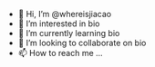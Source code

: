 - 👋 Hi, I’m @whereisjiacao
- 👀 I’m interested in bio
- 🌱 I’m currently learning bio
- 💞️ I’m looking to collaborate on bio
- 📫 How to reach me ...

<!---
whereisjiacao/whereisjiacao is a ✨ special ✨ repository because its `README.md` (this file) appears on your GitHub profile.
You can click the Preview link to take a look at your changes.
--->
